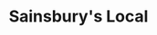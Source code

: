 ---
title: "Sainsbury's Local"
url: /leamington-spa/sainsburys-local-cubbington-road/
shop: convenience
---